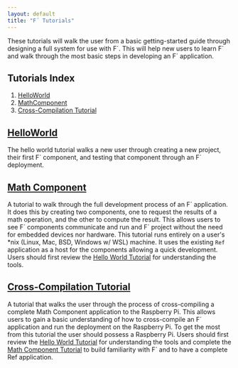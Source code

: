 ```yaml
---
layout: default
title: "F´ Tutorials"
---
```


These tutorials will walk the user from a basic getting-started guide through designing a full system for use with F´. This will help new
users to learn F´ and walk through the most basic steps in developing an F´ application.

## Tutorials Index

1. [HelloWorld](https://github.com/fprime-community/fprime-tutorial-hello-world.git)
2. [MathComponent](MathComponent/Tutorial.md)
3. [Cross-Compilation Tutorial](CrossCompilation/Tutorial.md)

## [HelloWorld](https://github.com/fprime-community/fprime-tutorial-hello-world.git)

The hello world tutorial walks a new user through creating a new project, their first F´ component, and testing that
component through an F´ deployment. 

## [Math Component](MathComponent/Tutorial.md)

A tutorial to walk through the full development process of an F´ application. It does this by creating two components,
one to request the results of a math operation, and the other to compute the result. This allows users to see F´
components communicate and run and F´ project without the need for embedded devices nor hardware. This tutorial runs entirely
on a user's *nix (Linux, Mac, BSD, Windows w/ WSL) machine. It uses the existing `Ref` application as a host for the components
allowing a quick development. Users should first review the [Hello World Tutorial](https://github.com/fprime-community/fprime-tutorial-hello-world.git) for
understanding the tools.

## [Cross-Compilation Tutorial](CrossCompilation/Tutorial.md)

A tutorial that walks the user through the process of cross-compiling a
complete Math Component application to the Raspberry Pi. This allows users to
gain a basic understanding of how to cross-compile an F´ application and run
the deployment on the Raspberry Pi. To get the most from this tutorial the user
should possess a Raspberry Pi. Users should first review the 
[Hello World Tutorial](https://github.com/fprime-community/fprime-tutorial-hello-world.git) for understanding the
tools and complete the [Math Component Tutorial](MathComponent/Tutorial.md) to
build familiarity with F´ and to have a complete Ref application.
